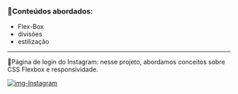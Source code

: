 <h3>📌Conteúdos abordados:</h3> 

- Flex-Box 
- divisões
- estilização
---

📌Página de login do Instagram: nesse projeto, abordamos conceitos sobre CSS Flexbox e responsividade. 




<a href="https://ibb.co/WDXbB8d"><img src="https://i.ibb.co/gv85tqX/img-Instagram.png" alt="img-Instagram" border="0"></a>
